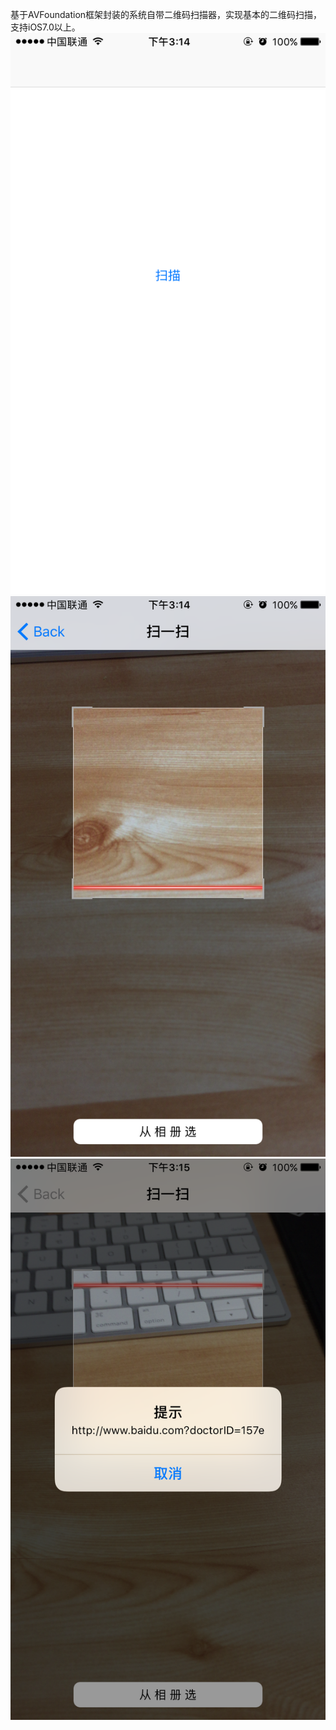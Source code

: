 基于AVFoundation框架封装的系统自带二维码扫描器，实现基本的二维码扫描，支持iOS7.0以上。
![image](https://github.com/CampbellQi/QRCodeScanner/raw/master/ScreenShots/1.jpg)
![image](https://github.com/CampbellQi/QRCodeScanner/raw/master/ScreenShots/2.jpg)
![image](https://github.com/CampbellQi/QRCodeScanner/raw/master/ScreenShots/3.jpg)
